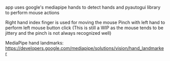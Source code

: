 app uses google's mediapipe hands to detect hands and pyautogui library to perform mouse actions

Right hand index finger is used for moving the mouse
Pinch with left hand to perform left mouse button click
(This is still a WIP as the mouse tends to be jittery and the pinch is not always recognized well)

MediaPipe hand landmarks: https://developers.google.com/mediapipe/solutions/vision/hand_landmarker
